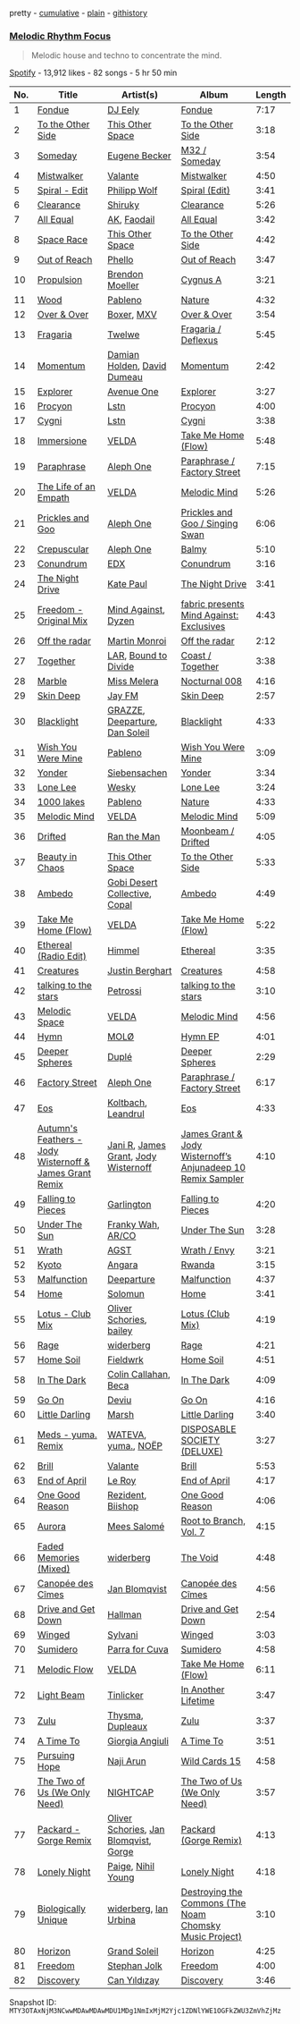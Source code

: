 pretty - [cumulative](/playlists/cumulative/37i9dQZF1DX6Hxkvl9MShf.md) - [plain](/playlists/plain/37i9dQZF1DX6Hxkvl9MShf) - [githistory](https://github.githistory.xyz/mackorone/spotify-playlist-archive/blob/main/playlists/plain/37i9dQZF1DX6Hxkvl9MShf)

### [Melodic Rhythm Focus](https://open.spotify.com/playlist/37i9dQZF1DX6Hxkvl9MShf)

> Melodic house and techno to concentrate the mind.

[Spotify](https://open.spotify.com/user/spotify) - 13,912 likes - 82 songs - 5 hr 50 min

| No. | Title | Artist(s) | Album | Length |
|---|---|---|---|---|
| 1 | [Fondue](https://open.spotify.com/track/1pZldGjxSdpj7762vA8K2M) | [DJ Eely](https://open.spotify.com/artist/1pWq7WE6SgN6KxOFXD3w80) | [Fondue](https://open.spotify.com/album/4vXCNj1pri5Rh1RyplbD25) | 7:17 |
| 2 | [To the Other Side](https://open.spotify.com/track/0WQvuT8ShwwdwCAy86vjvA) | [This Other Space](https://open.spotify.com/artist/6lhdbR7pr8RR29VgTh2lqT) | [To the Other Side](https://open.spotify.com/album/5o5mo6GTWRfGwssThNcnij) | 3:18 |
| 3 | [Someday](https://open.spotify.com/track/7mp30d3iokq9QJVuJrCr47) | [Eugene Becker](https://open.spotify.com/artist/0CyuzTTSv7rrrgSkbereey) | [M32 / Someday](https://open.spotify.com/album/1swX91V0758v64RezrjdUk) | 3:54 |
| 4 | [Mistwalker](https://open.spotify.com/track/29HBY8bz6ut3ePI9VyEtx5) | [Valante](https://open.spotify.com/artist/3s1vSYK2eb5fflFHezIbUh) | [Mistwalker](https://open.spotify.com/album/6r0JeC4CfopkU0otpIKqTg) | 4:50 |
| 5 | [Spiral \- Edit](https://open.spotify.com/track/555xHSjplKrHgZteVOwJ7R) | [Philipp Wolf](https://open.spotify.com/artist/6uKv2ihEYpsDwWOW6pv1aH) | [Spiral \(Edit\)](https://open.spotify.com/album/1Xycot3BuBMYXvCFRMeZ88) | 3:41 |
| 6 | [Clearance](https://open.spotify.com/track/4Xs8dQwj1Ic4FyCcCyRKYq) | [Shiruky](https://open.spotify.com/artist/1Tr7ffkJ66E8bXTm2g7uEM) | [Clearance](https://open.spotify.com/album/32i7uXRwJK36jBrjndQ7m8) | 5:26 |
| 7 | [All Equal](https://open.spotify.com/track/18l96LCRzEegdK7snU2DFF) | [AK](https://open.spotify.com/artist/33Cf4O1KAVbtQa00scMi2A), [Faodail](https://open.spotify.com/artist/7p53fRMaR9h4Ri162E5LGi) | [All Equal](https://open.spotify.com/album/1mv4eGXzEDCUmKnf43FUQS) | 3:42 |
| 8 | [Space Race](https://open.spotify.com/track/0xwdddgB2jZ93gUE2MmLQY) | [This Other Space](https://open.spotify.com/artist/6lhdbR7pr8RR29VgTh2lqT) | [To the Other Side](https://open.spotify.com/album/5o5mo6GTWRfGwssThNcnij) | 4:42 |
| 9 | [Out of Reach](https://open.spotify.com/track/7Bp5A16DdqfuQRT8VycDyD) | [Phello](https://open.spotify.com/artist/6TArvryQ2YjjufQdezlUUh) | [Out of Reach](https://open.spotify.com/album/51NhUnwkhYgymplSpEOndN) | 3:47 |
| 10 | [Propulsion](https://open.spotify.com/track/5sHP9Y0mhhxC1j7AtsqOvT) | [Brendon Moeller](https://open.spotify.com/artist/3V3T5haMWZGfFxqVsAB9oB) | [Cygnus A](https://open.spotify.com/album/0YH8iHF3YgylIRIdlL6bGV) | 3:21 |
| 11 | [Wood](https://open.spotify.com/track/1jySrrqnp7ux50ZdKFCwTZ) | [Pableno](https://open.spotify.com/artist/3Yx4eLSofQtpIvtTGcM77h) | [Nature](https://open.spotify.com/album/5zeYZeKbnrF0jNt6AYCHY4) | 4:32 |
| 12 | [Over & Over](https://open.spotify.com/track/7LtMkKuPFGYkzCmKsn9Iqs) | [Boxer](https://open.spotify.com/artist/2BCF7CstRXVyyH72etqztG), [MXV](https://open.spotify.com/artist/2CGL9R0HbeFEJgZ7b1ShHG) | [Over & Over](https://open.spotify.com/album/1MN98hNKJJ2vwqeuUxafaC) | 3:54 |
| 13 | [Fragaria](https://open.spotify.com/track/5SFYmIfbzjnoQuteQ4CuKi) | [Twelwe](https://open.spotify.com/artist/0cXv4l0iCzhQrRljsAQyQW) | [Fragaria / Deflexus](https://open.spotify.com/album/07f55XYO4bXC7cnaFz2l2C) | 5:45 |
| 14 | [Momentum](https://open.spotify.com/track/0dwUqHfuKGhtYCChyeLyxX) | [Damian Holden](https://open.spotify.com/artist/6VgyMZzlNejIhFh7Yn6SlM), [David Dumeau](https://open.spotify.com/artist/7w0cV0FuzKwIknB51cxzfQ) | [Momentum](https://open.spotify.com/album/1QsITkVjzy1Rx4AqYNUAsZ) | 2:42 |
| 15 | [Explorer](https://open.spotify.com/track/73ZGLBW8CcalAp74aNp04Z) | [Avenue One](https://open.spotify.com/artist/36aAN3R8JUJBcInylswfxA) | [Explorer](https://open.spotify.com/album/6RzLGMfBS4YSydph8v3X7G) | 3:27 |
| 16 | [Procyon](https://open.spotify.com/track/5gvDnP06VUVHoXguSa61GN) | [Lstn](https://open.spotify.com/artist/0OO1zgX3CUfJQwoOEBSKSp) | [Procyon](https://open.spotify.com/album/07rzxct9bZTdMmoVlE0g7g) | 4:00 |
| 17 | [Cygni](https://open.spotify.com/track/6YZ9SMO6M3xiLFdSGTDF16) | [Lstn](https://open.spotify.com/artist/0OO1zgX3CUfJQwoOEBSKSp) | [Cygni](https://open.spotify.com/album/1bisz6k9iWqxXgFhI40NDk) | 3:38 |
| 18 | [Immersione](https://open.spotify.com/track/0vMZDUNKHsu10R8spLzXol) | [VELDA](https://open.spotify.com/artist/4qJI9uNSis7Qi4J1q1Eufn) | [Take Me Home \(Flow\)](https://open.spotify.com/album/4b2TWiGPq0iDNzYKyndF3f) | 5:48 |
| 19 | [Paraphrase](https://open.spotify.com/track/6UxZrWzjU4awYqpqVyFgNi) | [Aleph One](https://open.spotify.com/artist/3oYNb7aE6uwlrEi6mehZeP) | [Paraphrase / Factory Street](https://open.spotify.com/album/7grBNquVmoGIx7asud1VLg) | 7:15 |
| 20 | [The Life of an Empath](https://open.spotify.com/track/6SKHpIBF0zImsmqmRkgvwp) | [VELDA](https://open.spotify.com/artist/4qJI9uNSis7Qi4J1q1Eufn) | [Melodic Mind](https://open.spotify.com/album/6U1k2aJKB0xIeHXAeG52mS) | 5:26 |
| 21 | [Prickles and Goo](https://open.spotify.com/track/3anEkpGQT5hDxtPwtX4itO) | [Aleph One](https://open.spotify.com/artist/3oYNb7aE6uwlrEi6mehZeP) | [Prickles and Goo / Singing Swan](https://open.spotify.com/album/02HQv9kLC7kNf5jtcVP7mc) | 6:06 |
| 22 | [Crepuscular](https://open.spotify.com/track/5mFUHYZXlZhiSdqKmscDcU) | [Aleph One](https://open.spotify.com/artist/3oYNb7aE6uwlrEi6mehZeP) | [Balmy](https://open.spotify.com/album/2w24KFSj3y18ardZ75SIMm) | 5:10 |
| 23 | [Conundrum](https://open.spotify.com/track/7EmY6KCl1EF5FbieZznTrL) | [EDX](https://open.spotify.com/artist/7GMot9WvBYqhhJz92vhBp6) | [Conundrum](https://open.spotify.com/album/53LSWUnOo7bskTO0acMR2C) | 3:16 |
| 24 | [The Night Drive](https://open.spotify.com/track/5hb2q1B9k3GbH5S5G7St8V) | [Kate Paul](https://open.spotify.com/artist/1anQkfV3WidZBDrdAQwAsx) | [The Night Drive](https://open.spotify.com/album/3E5OpinsSZ2ZftAEfNjr7E) | 3:41 |
| 25 | [Freedom \- Original Mix](https://open.spotify.com/track/55PaZ1kAp9GbEq4EKvnkjy) | [Mind Against](https://open.spotify.com/artist/48LWLoeY0dhwaiX1FRsn72), [Dyzen](https://open.spotify.com/artist/4iBwpHcklqLJMHgrTEHEYl) | [fabric presents Mind Against: Exclusives](https://open.spotify.com/album/0ATO1xXlH9Y6g6TyqA46ZS) | 4:43 |
| 26 | [Off the radar](https://open.spotify.com/track/6LpCOSM7ti0RkktlPHPBbK) | [Martin Monroi](https://open.spotify.com/artist/4IB5E37eyDYzrP0nQPogaq) | [Off the radar](https://open.spotify.com/album/1KmL8xWaFnWAWMbistk5L6) | 2:12 |
| 27 | [Together](https://open.spotify.com/track/1GPFWNzYJMZrrrspWyfzLn) | [LAR](https://open.spotify.com/artist/2w3NdJswSn39l3TU9vIRq0), [Bound to Divide](https://open.spotify.com/artist/5nQ7llwdZYT6MWMeLLe8dc) | [Coast / Together](https://open.spotify.com/album/7k8M4tm1mp1DfdVTcTtItQ) | 3:38 |
| 28 | [Marble](https://open.spotify.com/track/7w2Uz5hNCkrKjfgzvvNe6i) | [Miss Melera](https://open.spotify.com/artist/3P7dBiGBrfbqVE1Etbr9f1) | [Nocturnal 008](https://open.spotify.com/album/1zO69WjJDc7QBGpDbscldx) | 4:16 |
| 29 | [Skin Deep](https://open.spotify.com/track/1CAozfu6bPDxaKe39x030x) | [Jay FM](https://open.spotify.com/artist/0XHQV1DM8cqEJrB4gRuogs) | [Skin Deep](https://open.spotify.com/album/3pejPyeMAWaEasm6SzmURn) | 2:57 |
| 30 | [Blacklight](https://open.spotify.com/track/1xuwXSZMBXvgASjegHXftC) | [GRAZZE](https://open.spotify.com/artist/4NyGWI0UeGa6jOyRDLawjt), [Deeparture](https://open.spotify.com/artist/77jpUdhY3sur4mrNURonho), [Dan Soleil](https://open.spotify.com/artist/2z0mmxKTw0KpO7Qnb6aB2r) | [Blacklight](https://open.spotify.com/album/13GuifKdMCY8mjhpT3pUYb) | 4:33 |
| 31 | [Wish You Were Mine](https://open.spotify.com/track/3nTWBIjPDUWuuAfIdgQgxi) | [Pableno](https://open.spotify.com/artist/3Yx4eLSofQtpIvtTGcM77h) | [Wish You Were Mine](https://open.spotify.com/album/5wbyzmz1QgQ2B9K5NSoaGL) | 3:09 |
| 32 | [Yonder](https://open.spotify.com/track/5MIMRwC9I4SP48zoMhAbwh) | [Siebensachen](https://open.spotify.com/artist/1LysQsO6Eq11YuvI300Imv) | [Yonder](https://open.spotify.com/album/7yHZPzZKRtYgTBxNP71Eg1) | 3:34 |
| 33 | [Lone Lee](https://open.spotify.com/track/456Hy3jnUpaJCd1pYbdqSa) | [Wesky](https://open.spotify.com/artist/2Qe7rgMOTEP0nIJdY6mqVn) | [Lone Lee](https://open.spotify.com/album/6K6Zy1aiJoQJEPKeYBaw8e) | 3:24 |
| 34 | [1000 lakes](https://open.spotify.com/track/49xFTW2nKbhkGqRTVzWeUc) | [Pableno](https://open.spotify.com/artist/3Yx4eLSofQtpIvtTGcM77h) | [Nature](https://open.spotify.com/album/5zeYZeKbnrF0jNt6AYCHY4) | 4:33 |
| 35 | [Melodic Mind](https://open.spotify.com/track/4vRHOvD3C0sESg8srdkunk) | [VELDA](https://open.spotify.com/artist/4qJI9uNSis7Qi4J1q1Eufn) | [Melodic Mind](https://open.spotify.com/album/6U1k2aJKB0xIeHXAeG52mS) | 5:09 |
| 36 | [Drifted](https://open.spotify.com/track/57H1bcqbsyrGHfTebZddzy) | [Ran the Man](https://open.spotify.com/artist/69lVKiR03uaDrGqEgOC2gu) | [Moonbeam / Drifted](https://open.spotify.com/album/7lgjYTyAR0PUXAKaOnB4JN) | 4:05 |
| 37 | [Beauty in Chaos](https://open.spotify.com/track/6yP5OEYCfYX5xldBO2MEVA) | [This Other Space](https://open.spotify.com/artist/6lhdbR7pr8RR29VgTh2lqT) | [To the Other Side](https://open.spotify.com/album/5o5mo6GTWRfGwssThNcnij) | 5:33 |
| 38 | [Ambedo](https://open.spotify.com/track/2zM04tPo64cBenFH8ySe4j) | [Gobi Desert Collective](https://open.spotify.com/artist/2w0J6UmL0Unhj5yqE7rlfp), [Copal](https://open.spotify.com/artist/1LjHpgBTL94CVnf7IWq0es) | [Ambedo](https://open.spotify.com/album/37FhL6sBiGuKD8sQwaXIl7) | 4:49 |
| 39 | [Take Me Home \(Flow\)](https://open.spotify.com/track/1rl7OIW7etWxE0AoSBgOr9) | [VELDA](https://open.spotify.com/artist/4qJI9uNSis7Qi4J1q1Eufn) | [Take Me Home \(Flow\)](https://open.spotify.com/album/4b2TWiGPq0iDNzYKyndF3f) | 5:22 |
| 40 | [Ethereal \(Radio Edit\)](https://open.spotify.com/track/4I1craJ9AQ0urnj2w2MRN7) | [Himmel](https://open.spotify.com/artist/2SaSegJV3zAzlLOiQTFXKm) | [Ethereal](https://open.spotify.com/album/4RKhGmT9AL6NnoSLHHNQZd) | 3:35 |
| 41 | [Creatures](https://open.spotify.com/track/2Xu88uUM8dvRSzsZa8Tm2W) | [Justin Berghart](https://open.spotify.com/artist/2U8TggBhPjlTITew6Z3Dgt) | [Creatures](https://open.spotify.com/album/4GSSe42yWKGReogQuuUfuE) | 4:58 |
| 42 | [talking to the stars](https://open.spotify.com/track/7nPMoLmBEkX5RZJFu69yBJ) | [Petrossi](https://open.spotify.com/artist/292Qxue6mDhhn2lAb1UTPY) | [talking to the stars](https://open.spotify.com/album/0QYLpRpeFBLc9ZluwNesya) | 3:10 |
| 43 | [Melodic Space](https://open.spotify.com/track/7ojus18AAOWFneqLSxRyTn) | [VELDA](https://open.spotify.com/artist/4qJI9uNSis7Qi4J1q1Eufn) | [Melodic Mind](https://open.spotify.com/album/6U1k2aJKB0xIeHXAeG52mS) | 4:56 |
| 44 | [Hymn](https://open.spotify.com/track/1v2jFLpXe18CqSMhoCTwzN) | [MOLØ](https://open.spotify.com/artist/29k6IUtkDp9ErAaJrh1Tlg) | [Hymn EP](https://open.spotify.com/album/7zm4nHUqUFvw1ELqgzUKIc) | 4:01 |
| 45 | [Deeper Spheres](https://open.spotify.com/track/1pKglyymqDNY0yXIv94ztW) | [Duplé](https://open.spotify.com/artist/1Mxkl3Mm7sbelsKWiXTfSf) | [Deeper Spheres](https://open.spotify.com/album/31jWTV8wMy7Q12z5ENEWWl) | 2:29 |
| 46 | [Factory Street](https://open.spotify.com/track/2F58Ag9vbwo45IiAAuDgK0) | [Aleph One](https://open.spotify.com/artist/3oYNb7aE6uwlrEi6mehZeP) | [Paraphrase / Factory Street](https://open.spotify.com/album/7grBNquVmoGIx7asud1VLg) | 6:17 |
| 47 | [Eos](https://open.spotify.com/track/4zt4GY2HQIed2cPBjfgYyB) | [Koltbach](https://open.spotify.com/artist/7Gh2MFtYW3bviFGoult3NI), [Leandrul](https://open.spotify.com/artist/4Snz0sv7XxepVcywmQo8kH) | [Eos](https://open.spotify.com/album/4hQmFFx2NcIWdNgctEmOtJ) | 4:33 |
| 48 | [Autumn's Feathers \- Jody Wisternoff & James Grant Remix](https://open.spotify.com/track/7fY7uNpeE0Ltj4bRjbC6fe) | [Jani R](https://open.spotify.com/artist/2amVBLl47zl2VpBbJwCRvZ), [James Grant](https://open.spotify.com/artist/45fFrwMq6sPP5P4k1qqFi7), [Jody Wisternoff](https://open.spotify.com/artist/5gTVJRQmuS88nOhhdHqErL) | [James Grant & Jody Wisternoff’s Anjunadeep 10 Remix Sampler](https://open.spotify.com/album/7wWaddZcwkHrjzrUHj8Hdv) | 4:10 |
| 49 | [Falling to Pieces](https://open.spotify.com/track/414f1otLrNbnkbp1y64Kad) | [Garlington](https://open.spotify.com/artist/0vpphNRtTdCcdrPShcqszB) | [Falling to Pieces](https://open.spotify.com/album/48doydsi6ECHFAtzvg7Ibh) | 4:20 |
| 50 | [Under The Sun](https://open.spotify.com/track/1eKSPMRzGdglxelX3kyrqc) | [Franky Wah](https://open.spotify.com/artist/3IG3Ub4ra8AuSxCFDVkVco), [AR/CO](https://open.spotify.com/artist/7mGI9Sd66FqHjIkwzkgbG7) | [Under The Sun](https://open.spotify.com/album/0nOe03llpGGQNH6Zjyj20Z) | 3:28 |
| 51 | [Wrath](https://open.spotify.com/track/0nxEpiRh6ja8YxKTR8kCkO) | [AGST](https://open.spotify.com/artist/0P5MXX9jXK95yuTDArYkDI) | [Wrath / Envy](https://open.spotify.com/album/1dCtDbppPhPtiIl3ZCkfFu) | 3:21 |
| 52 | [Kyoto](https://open.spotify.com/track/0tPk6OPi760BD6C5WtqcqG) | [Angara](https://open.spotify.com/artist/14MtSANT6PClR71nsqXhy3) | [Rwanda](https://open.spotify.com/album/2EJha1iSDvG06t7tUrkrnV) | 3:15 |
| 53 | [Malfunction](https://open.spotify.com/track/3D4jG7Y8X8McysevNpy8Cj) | [Deeparture](https://open.spotify.com/artist/77jpUdhY3sur4mrNURonho) | [Malfunction](https://open.spotify.com/album/5Qrv5ulhZrnvhrUdKthVwO) | 4:37 |
| 54 | [Home](https://open.spotify.com/track/4Np4NOxEBsYvPNBZ8W0BDu) | [Solomun](https://open.spotify.com/artist/5wJK4kQAkVGjqM9x46KQOC) | [Home](https://open.spotify.com/album/6wXKar1LAK5xSRcPLhbzjR) | 3:41 |
| 55 | [Lotus \- Club Mix](https://open.spotify.com/track/2SIbyyyKMYeZUrNgXMAl88) | [Oliver Schories](https://open.spotify.com/artist/0iTjLBepeGaLgZS18kxgRq), [bailey](https://open.spotify.com/artist/11cVIlWcbl4NaDtqlrVCaM) | [Lotus \(Club Mix\)](https://open.spotify.com/album/2aeejn2J3EFcjihtTDNOIj) | 4:19 |
| 56 | [Rage](https://open.spotify.com/track/6Ey5lYMyrkmtOq4AynJWqq) | [widerberg](https://open.spotify.com/artist/6ob0DwL4uI6eR5i9cc5tNn) | [Rage](https://open.spotify.com/album/0UQq67DPcgjurEE1hv8BaP) | 4:21 |
| 57 | [Home Soil](https://open.spotify.com/track/0zB2n90yhNv9asggzCHquQ) | [Fieldwrk](https://open.spotify.com/artist/5kaKDrdT33R6aZUqOgeurx) | [Home Soil](https://open.spotify.com/album/4S6lffp4MPB7FKPlsWChTZ) | 4:51 |
| 58 | [In The Dark](https://open.spotify.com/track/4oxq6ceUjxkYP1eCYcohCA) | [Colin Callahan](https://open.spotify.com/artist/2iEHP9ulupDjZ4lSerS15e), [Beca](https://open.spotify.com/artist/2qXthFTwJd5iDQXO3aupY6) | [In The Dark](https://open.spotify.com/album/5raouznvybV0UwJd0x8tjG) | 4:09 |
| 59 | [Go On](https://open.spotify.com/track/4d3JRnahWYC2yAFP8P3zPv) | [Deviu](https://open.spotify.com/artist/7IGIJ4SYJmJVQNuYLy1XyH) | [Go On](https://open.spotify.com/album/0XWxX62VjzaDLezYWL8d1m) | 4:16 |
| 60 | [Little Darling](https://open.spotify.com/track/6a8cXlaywnIqM9i5e9CQ1I) | [Marsh](https://open.spotify.com/artist/1eucLGnPT27tdEh6MU29wp) | [Little Darling](https://open.spotify.com/album/6Mei0SlN9JC0ndjc6j85lW) | 3:40 |
| 61 | [Meds \- yuma\. Remix](https://open.spotify.com/track/3VbGkKIFxuUP6fAcmKwEYc) | [WATEVA](https://open.spotify.com/artist/68D0OoPnJ7buwHp1YGrckH), [yuma.](https://open.spotify.com/artist/5ynMbTlnZvBUxrxUrd6gs0), [NOËP](https://open.spotify.com/artist/0SjnenkLIpqRE9SUzogeOp) | [DISPOSABLE SOCIETY \(DELUXE\)](https://open.spotify.com/album/4ydB44OU7hMXY65PJroOnF) | 3:27 |
| 62 | [Brill](https://open.spotify.com/track/33OX22n8bgi4V7bzjsD7Ws) | [Valante](https://open.spotify.com/artist/3s1vSYK2eb5fflFHezIbUh) | [Brill](https://open.spotify.com/album/5USoIoP9r7gFjm2cgle1tZ) | 5:53 |
| 63 | [End of April](https://open.spotify.com/track/1zKeTHsH4bDkxRCDZJ0ooX) | [Le Roy](https://open.spotify.com/artist/3kMhrWKG8MEuMwDDxXzI31) | [End of April](https://open.spotify.com/album/6CholsMw6IRGcCTarY90J1) | 4:17 |
| 64 | [One Good Reason](https://open.spotify.com/track/78rkJWLEiS9xLHoLTvKBMD) | [Rezident](https://open.spotify.com/artist/0hzZTaZ59eR5lESXHRVgkc), [Biishop](https://open.spotify.com/artist/1vaoL5LaD2f0jG2UlrY5yF) | [One Good Reason](https://open.spotify.com/album/1FstNbRbOu1oirig9t4f4K) | 4:06 |
| 65 | [Aurora](https://open.spotify.com/track/1ph04xYVto69PJfUsyfFkA) | [Mees Salomé](https://open.spotify.com/artist/3vcY5vaGqSQF6UA9N2iC4L) | [Root to Branch, Vol\. 7](https://open.spotify.com/album/6wp5huGPxSzeFqm4D6Db7g) | 4:15 |
| 66 | [Faded Memories \(Mixed\)](https://open.spotify.com/track/2TO4pqzHjdo6GlY0c9vCyb) | [widerberg](https://open.spotify.com/artist/6ob0DwL4uI6eR5i9cc5tNn) | [The Void](https://open.spotify.com/album/06m4CHg1X4D2PWi1n1I5uL) | 4:48 |
| 67 | [Canopée des Cîmes](https://open.spotify.com/track/2nVUEKKPv9DDilSZwCcMfu) | [Jan Blomqvist](https://open.spotify.com/artist/5wMlMjOLeJfS5DfxqGfm83) | [Canopée des Cîmes](https://open.spotify.com/album/1YLdXic6IjXGNPMBJhDE0u) | 4:56 |
| 68 | [Drive and Get Down](https://open.spotify.com/track/075hDJMUGL0JoPpHw385iU) | [Hallman](https://open.spotify.com/artist/6lQbKezHkug0aJSkAjYYO5) | [Drive and Get Down](https://open.spotify.com/album/6eE4Z5VF2Qh3URCiMlYtWV) | 2:54 |
| 69 | [Winged](https://open.spotify.com/track/0NPcR1k55P2GkqNbEOzQNZ) | [Sylvani](https://open.spotify.com/artist/581sgZmsCXipWY3qVM4CPS) | [Winged](https://open.spotify.com/album/14XXSsGzPe6mw5lrnj5ags) | 3:03 |
| 70 | [Sumidero](https://open.spotify.com/track/1ZcT9DpO9dPmW3wov6Tlze) | [Parra for Cuva](https://open.spotify.com/artist/238y1dKPtMeFEpX3Y6H1Vr) | [Sumidero](https://open.spotify.com/album/1DElDXosVfJvgArfUOsQYQ) | 4:58 |
| 71 | [Melodic Flow](https://open.spotify.com/track/6yfkhmXK9eBGGrBMR3ypzt) | [VELDA](https://open.spotify.com/artist/4qJI9uNSis7Qi4J1q1Eufn) | [Take Me Home \(Flow\)](https://open.spotify.com/album/4b2TWiGPq0iDNzYKyndF3f) | 6:11 |
| 72 | [Light Beam](https://open.spotify.com/track/3ElJuZPmBGeyZotv1yrusW) | [Tinlicker](https://open.spotify.com/artist/5EmEZjq8eHEC6qFnT63Lza) | [In Another Lifetime](https://open.spotify.com/album/5YbDMcXp70ko2WzPFA7WEb) | 3:47 |
| 73 | [Zulu](https://open.spotify.com/track/7toCMhnVo1qctxl8IK8l9K) | [Thysma](https://open.spotify.com/artist/38rkVgCX1c5TUzFNRwfexd), [Dupleaux](https://open.spotify.com/artist/6DFdY2okBQHMutpHvNllHH) | [Zulu](https://open.spotify.com/album/5BWroPNfI4cgbVZMhOmFgw) | 3:37 |
| 74 | [A Time To](https://open.spotify.com/track/4UiwDnk0riQvDpoNJFAfME) | [Giorgia Angiuli](https://open.spotify.com/artist/4iHnLagnnmgiIwMSm1wuTq) | [A Time To](https://open.spotify.com/album/3BQgR0hDgi4uPaQ31siV83) | 3:51 |
| 75 | [Pursuing Hope](https://open.spotify.com/track/1LvZxDh1QdLjbglpDYmxO9) | [Naji Arun](https://open.spotify.com/artist/6D4iLrobSbnjNEriFsP6lG) | [Wild Cards 15](https://open.spotify.com/album/0PiZxkumyyAWEfJRCojjAs) | 4:58 |
| 76 | [The Two of Us \(We Only Need\)](https://open.spotify.com/track/7mKOhewqU0whbsRHw2vD3t) | [NIGHTCAP](https://open.spotify.com/artist/6zQzf5rafx9QyRokaqO4qH) | [The Two of Us \(We Only Need\)](https://open.spotify.com/album/7hA8pFcuyGgljiYegOCr3b) | 3:57 |
| 77 | [Packard \- Gorge Remix](https://open.spotify.com/track/2hSND2hVEPenTYfmWJ9GDr) | [Oliver Schories](https://open.spotify.com/artist/0iTjLBepeGaLgZS18kxgRq), [Jan Blomqvist](https://open.spotify.com/artist/5wMlMjOLeJfS5DfxqGfm83), [Gorge](https://open.spotify.com/artist/6Y3FCZA50anf3ukg9O7ZLq) | [Packard \(Gorge Remix\)](https://open.spotify.com/album/2aV6mj4wUxxh82ClhtftKJ) | 4:13 |
| 78 | [Lonely Night](https://open.spotify.com/track/7kvs3o12r8O88rJL727YWB) | [Paige](https://open.spotify.com/artist/4Z99ysbztLlZqmYK3urV7w), [Nihil Young](https://open.spotify.com/artist/11OUxHFoGgo2NDSdT6YiEC) | [Lonely Night](https://open.spotify.com/album/5SijFh7slOdvypBK269Be6) | 4:18 |
| 79 | [Biologically Unique](https://open.spotify.com/track/1w0YqmsRPGnUhw5WPCjbwL) | [widerberg](https://open.spotify.com/artist/6ob0DwL4uI6eR5i9cc5tNn), [Ian Urbina](https://open.spotify.com/artist/7miGJahGF5JYOunptmXsQz) | [Destroying the Commons \(The Noam Chomsky Music Project\)](https://open.spotify.com/album/5j49qhDj0R2sNiYhyvsgUl) | 3:10 |
| 80 | [Horizon](https://open.spotify.com/track/5XS5y3JmxNyp39AM1G5LKc) | [Grand Soleil](https://open.spotify.com/artist/7dhbDPq0PhEbcf3PB1f4R8) | [Horizon](https://open.spotify.com/album/0UvAiiyVwwmZ0z0YowDcxK) | 4:25 |
| 81 | [Freedom](https://open.spotify.com/track/2bHGHbsFmjQdmdE7hZSKr6) | [Stephan Jolk](https://open.spotify.com/artist/7w0ddx9rFndvpiqO1VOxJM) | [Freedom](https://open.spotify.com/album/4GPawXGx2GGTfN8dPKUBI9) | 4:00 |
| 82 | [Discovery](https://open.spotify.com/track/5npj4pyFmLxaV7sl59tZVB) | [Can Yıldızay](https://open.spotify.com/artist/5z9s8EUJoZ0HcoRqNrlFNg) | [Discovery](https://open.spotify.com/album/5jxCiCAEmvRsXosoyQXjok) | 3:46 |

Snapshot ID: `MTY3OTAxNjM3NCwwMDAwMDAwMDU1MDg1NmIxMjM2Yjc1ZDNlYWE1OGFkZWU3ZmVhZjMz`
